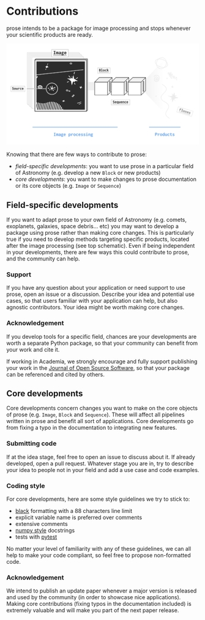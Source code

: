 # Contributions

prose intends to be a package for image processing and stops whenever your scientific products are ready.

![](docs/_static/core_h.png)

Knowing that there are few ways to contribute to prose:
- *field-specific developments*: you want to use prose in a particular field of Astronomy (e.g. develop a new `Block` or new products)
- *core developments*: you want to make changes to prose documentation or its core objects (e.g. `Image` or `Sequence`)

## Field-specific developments

If you want to adapt prose to your own field of Astronomy (e.g. comets, exoplanets, galaxies, space debris... etc) you may want to develop a package using prose rather than making core changes. This is particularly true if you need to develop methods targeting specific products, located after the image processing (see top schematic). Even if being independent in your developments, there are few ways this could contribute to prose, and the community can help.

### Support
If you have any question about your application or need support to use prose, open an issue or a discussion. Describe your idea and potential use cases, so that users familiar with your application can help, but also agnostic contributors. Your idea might be worth making core changes.

### Acknowledgement
If you develop tools for a specific field, chances are your developments are worth a separate Python package, so that your community can benefit from your work and cite it.

If working in Academia, we strongly encourage and fully support publishing your work in the [Journal of Open Source Software](https://joss.theoj.org/), so that your package can be referenced and cited by others.

## Core developments

Core developments concern changes you want to make on the core objects of prose (e.g. `Image`, `Block` and `Sequence`). These will affect all pipelines written in prose and benefit all sort of applications. Core developments go from fixing a typo in the documentation to integrating new features.

### Submitting code
If at the idea stage, feel free to open an issue to discuss about it. If already developed, open a pull request. Whatever stage you are in, try to describe your idea to people not in your field and add a use case and code examples.

### Coding style
For core developments, here are some style guidelines we try to stick to:
- [black](https://black.readthedocs.io/en/stable/) formatting with a 88 characters line limit
- explicit variable name is preferred over comments
- extensive comments
- [numpy style](https://numpydoc.readthedocs.io/en/latest/format.html#documenting-classes) docstrings
- tests with [pytest](https://docs.pytest.org/en/7.2.x/)

No matter your level of familiarity with any of these guidelines, we can all help to make your code compliant, so feel free to propose non-formatted code.

### Acknowledgement

We intend to publish an update paper whenever a major version is released and used by the community (in order to showcase nice applications). Making core contributions (fixing typos in the documentation included) is extremely valuable and will make you part of the next paper release.